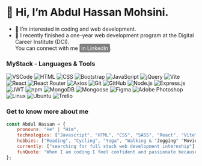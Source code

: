 # 👋 Hi, I’m Abdul Hassan Mohsini. 
  
- 👀 I’m interested in coding and web development.
- 🌱 I recently finished a one-year web development program at the Digital Career Institute (DCI).<br>You can connect with me <a href="https://www.linkedin.com/in/abdul-hassan" style="background-color: gray; color: white; padding: 3px 5px; border-radius: 3px; text-decoration: none;">in LinkedIn</a>.

### MyStack - Languages & Tools

![VSCode](https://img.shields.io/badge/Editor-VSCode-blue?logo=visualstudiocode&logoColor=white) ![HTML](https://img.shields.io/badge/Language-HTML-orange?logo=html5&logoColor=white) ![CSS](https://img.shields.io/badge/Language-CSS-blue?logo=css3&logoColor=white) ![Bootstrap](https://img.shields.io/badge/Framework-Bootstrap-563D7C?logo=bootstrap&logoColor=white) ![JavaScript](https://img.shields.io/badge/Language-JavaScript-yellow?logo=javascript&logoColor=black) ![jQuery](https://img.shields.io/badge/Library-jQuery-0769AD?logo=jquery&logoColor=white) ![Vite](https://img.shields.io/badge/Tooling-Vite-646CFF?logo=vite&logoColor=white) ![React](https://img.shields.io/badge/Framework-React-61DAFB?logo=react&logoColor=black) ![React Router](https://img.shields.io/badge/Library-React_Router-CA4245?logo=reactrouter&logoColor=white) ![Axios](https://img.shields.io/badge/Library-Axios-5A29E4?logo=axios&logoColor=white) ![Git](https://img.shields.io/badge/Version_Control-Git-F05032?logo=git&logoColor=white) ![GitHub](https://img.shields.io/badge/Hosting-Service-GitHub-181717?logo=github&logoColor=white) ![Node.js](https://img.shields.io/badge/Runtime-Node.js-339933?logo=nodedotjs&logoColor=white) ![Express.js](https://img.shields.io/badge/Framework-Express.js-000000?logo=express&logoColor=white) ![JWT](https://img.shields.io/badge/Authentication-JWT-000000?logo=jsonwebtokens&logoColor=white) ![npm](https://img.shields.io/badge/Package_Manager-npm-CB3837?logo=npm&logoColor=white) ![MongoDB](https://img.shields.io/badge/Database-MongoDB-47A248?logo=mongodb&logoColor=white) ![Mongoose](https://img.shields.io/badge/ODM-Mongoose-880000?logo=mongoose&logoColor=white) ![Figma](https://img.shields.io/badge/Design-Figma-F24E1E?logo=figma&logoColor=white) ![Adobe Photoshop](https://img.shields.io/badge/Design-Adobe%20Photoshop-31A8FF?logo=adobephotoshop&logoColor=white) ![Linux](https://img.shields.io/badge/OS-Linux-FCC624?logo=linux&logoColor=black) ![Ubuntu](https://img.shields.io/badge/OS-Ubuntu-E95420?logo=ubuntu&logoColor=white) ![Trello](https://img.shields.io/badge/Tool-Trello-0052CC?logo=trello&logoColor=white)


###  Get to know more about me
```javaScript
const Abdul Hassan = {
    pronouns: "He" | "Him",
    technologies: ["Javascript", "HTML", "CSS", "SASS", "React", "Vite", "Express"],
    hobbies: ["Reading", "Cycling", "Yoga", "Walking & "Jogging" "Movies"],
    currently: ["searching for full stack web development internship"]
    funQuote: "When I am coding I feel confident and passionate because I know, today I am better than yesterday."
};


